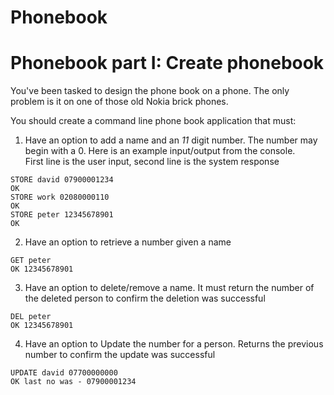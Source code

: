 # Phonebook

# Phonebook part I: Create phonebook
You've been tasked to design the phone book on a phone. 
The only problem is it on one of those old Nokia brick phones.


You should create a command line phone book application that must:
1. Have an option to add a name and an *11* digit number. The number may begin with a 0. Here is an example input/output from the console.  
First line is the user input, second line is the system response
```
STORE david 07900001234
OK
STORE work 02080000110
OK
STORE peter 12345678901
OK
```
2. Have an option to retrieve a number given a name
```
GET peter
OK 12345678901
```
3. Have an option to delete/remove a name. It must return the number of the deleted person to confirm the deletion was successful
```
DEL peter
OK 12345678901
```
4. Have an option to Update the number for a person. Returns the previous number to confirm the update was successful  
```
UPDATE david 07700000000
OK last no was - 07900001234
```
